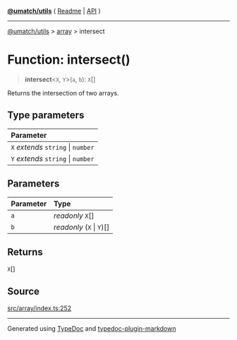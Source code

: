 [**@umatch/utils**](../../README.md) ( [Readme](../../README.md) \| [API](../../API.md) )

---

[@umatch/utils](../../API.md) > [array](../README.md) > intersect

# Function: intersect()

> **intersect**\<`X`, `Y`\>(`a`, `b`): `X`[]

Returns the intersection of two arrays.

## Type parameters

| Parameter                          |
| :--------------------------------- |
| `X` _extends_ `string` \| `number` |
| `Y` _extends_ `string` \| `number` |

## Parameters

| Parameter | Type                      |
| :-------- | :------------------------ |
| `a`       | _readonly_ `X`[]          |
| `b`       | _readonly_ (`X` \| `Y`)[] |

## Returns

`X`[]

## Source

[src/array/index.ts:252](https://github.com/umatch-oficial/utils/blob/106c322/src/array/index.ts#L252)

---

Generated using [TypeDoc](https://typedoc.org/) and [typedoc-plugin-markdown](https://www.npmjs.com/package/typedoc-plugin-markdown)
